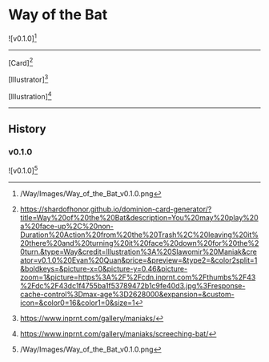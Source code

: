 # Way of the Bat

![v0.1.0][^v0.1.0]

---

[Card][^Card]

[Illustrator][^Illustrator]

[Illustration][^Illustration]

---

## History

### v0.1.0

![v0.1.0][^v0.1.0]

[^v0.1.0]: /Way/Images/Way_of_the_Bat_v0.1.0.png
[^Card]: https://shardofhonor.github.io/dominion-card-generator/?title=Way%20of%20the%20Bat&description=You%20may%20play%20a%20face-up%2C%20non-Duration%20Action%20from%20the%20Trash%2C%20leaving%20it%20there%20and%20turning%20it%20face%20down%20for%20the%20turn.&type=Way&credit=Illustration%3A%20Slawomir%20Maniak&creator=v0.1.0%20Evan%20Quan&price=&preview=&type2=&color2split=1&boldkeys=&picture-x=0&picture-y=0.46&picture-zoom=1&picture=https%3A%2F%2Fcdn.inprnt.com%2Fthumbs%2F43%2Fdc%2F43dc1f4755ba1f53789472b1c9fe40d3.jpg%3Fresponse-cache-control%3Dmax-age%3D2628000&expansion=&custom-icon=&color0=16&color1=0&size=1
[^Illustrator]: https://www.inprnt.com/gallery/maniaks/
[^Illustration]: https://www.inprnt.com/gallery/maniaks/screeching-bat/
